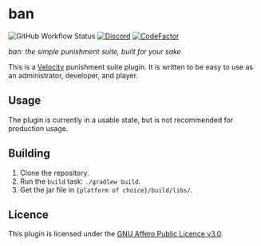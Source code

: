 # ban

![GitHub Workflow Status](https://img.shields.io/github/workflow/status/Incendo/ban/build?style=flat-square)
[![Discord](https://img.shields.io/discord/766366162388123678?logo=discord&style=flat-square)](https://discord.gg/aykZu32)
[![CodeFactor](https://www.codefactor.io/repository/github/incendo/ban/badge)](https://www.codefactor.io/repository/github/incendo/ban)

*ban: the simple punishment suite, built for your sake*

This is a [Velocity](https://velocitypowered.com) punishment suite plugin. It is
written to be easy to use as an administrator, developer, and player.

## Usage

The plugin is currently in a usable state, but is not recommended for production
usage.

## Building

1. Clone the repository.
1. Run the `build` task: `./gradlew build`.
1. Get the jar file in `{platform of choice}/build/libs/`.

## Licence

This plugin is licensed under the
[GNU Affero Public Licence v3.0](./LICENCE).
